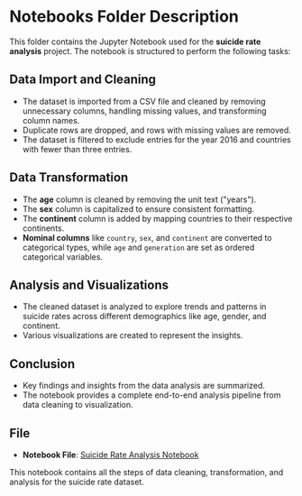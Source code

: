 # Notebooks Folder Description

This folder contains the Jupyter Notebook used for the **suicide rate analysis** project. The notebook is structured to perform the following tasks:

## Data Import and Cleaning

- The dataset is imported from a CSV file and cleaned by removing unnecessary columns, handling missing values, and transforming column names.
- Duplicate rows are dropped, and rows with missing values are removed.
- The dataset is filtered to exclude entries for the year 2016 and countries with fewer than three entries.

## Data Transformation

- The **age** column is cleaned by removing the unit text ("years").
- The **sex** column is capitalized to ensure consistent formatting.
- The **continent** column is added by mapping countries to their respective continents.
- **Nominal columns** like `country`, `sex`, and `continent` are converted to categorical types, while `age` and `generation` are set as ordered categorical variables.

## Analysis and Visualizations

- The cleaned dataset is analyzed to explore trends and patterns in suicide rates across different demographics like age, gender, and continent.
- Various visualizations are created to represent the insights.

## Conclusion

- Key findings and insights from the data analysis are summarized.
- The notebook provides a complete end-to-end analysis pipeline from data cleaning to visualization.

## File

- **Notebook File**: [Suicide Rate Analysis Notebook](notebook/rtp.ipynb)

This notebook contains all the steps of data cleaning, transformation, and analysis for the suicide rate dataset.
